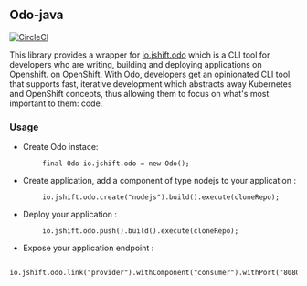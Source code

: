 ## Odo-java

[![CircleCI](https://circleci.com/gh/jshiftio/io.jshift.odo-java.svg?style=svg)](https://circleci.com/gh/jshiftio/io.jshift.odo-java)

This library provides a wrapper for [io.jshift.odo](https://github.com/redhat-developer/io.jshift.odo) which is a CLI tool for developers who are writing,
building and deploying applications on Openshift. on OpenShift. With Odo, developers get an opinionated CLI tool that supports fast,  iterative development which abstracts away Kubernetes and OpenShift concepts, thus allowing them to focus on what's most important 
to them: code.

### Usage
* Create Odo instace:
```
        final Odo io.jshift.odo = new Odo();
```

* Create application, add a component of type nodejs to your application :
```
        io.jshift.odo.create("nodejs").build().execute(cloneRepo);
```

* Deploy your application :
```
        io.jshift.odo.push().build().execute(cloneRepo);
```

* Expose your application endpoint :
```
        io.jshift.odo.link("provider").withComponent("consumer").withPort("8080").build().execute(cloneRepo);

```
